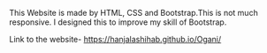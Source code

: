 This Website is made by HTML, CSS and Bootstrap.This is not much responsive.
I designed this to improve my skill of Bootstrap.

Link to the website- https://hanjalashihab.github.io/Ogani/
